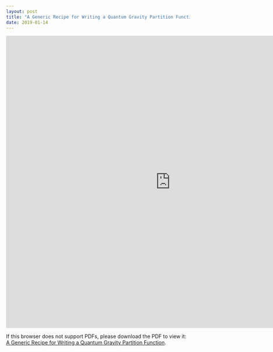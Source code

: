 ```yaml
---
layout: post
title: "A Generic Recipe for Writing a Quantum Gravity Partition Function"
date: 2019-01-14
---
```

<iframe width='900' height='800' src='http://billchuang.com/files/william_v3.pdf' frameborder='0' allowfullscreen></iframe>


<p>If this browser does not support PDFs, please download the PDF to view it: <a href="http://billchuang.com/files/william_v3.pdf" target="_blank">A Generic Recipe for Writing a Quantum Gravity Partition Function</a>.</p>


